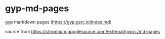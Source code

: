 # gyp-md-pages
gyp markdown pages (https://gyp.gsrc.io/index.md)

source from https://chromium.googlesource.com/external/gyp/+/md-pages
